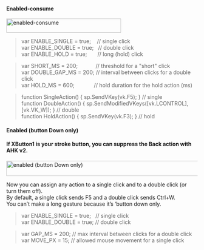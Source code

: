 
#### Enabled-consume
<img width="302" height="37" alt="enabled-consume" src="https://github.com/user-attachments/assets/52bf93d4-f470-426d-be34-39b382260245" />

> var ENABLE_SINGLE = true; &nbsp;&nbsp;  // single click  
var ENABLE_DOUBLE = true;   &nbsp; // double click  
var ENABLE_HOLD   = true;  &nbsp; &nbsp;&nbsp;&nbsp; // long (hold) click  

> var SHORT_MS      = 200; &nbsp;&nbsp;&nbsp;&nbsp;&nbsp;&nbsp;&nbsp;&nbsp;&nbsp;&nbsp;    // threshold for a "short" click  
var DOUBLE_GAP_MS = 200;     // interval between clicks for a double click  
var HOLD_MS       = 600;   &nbsp;&nbsp;&nbsp;&nbsp;&nbsp;&nbsp;&nbsp;&nbsp;&nbsp;&nbsp;&nbsp;  // hold duration for the hold action (ms)  

> function SingleAction() { sp.SendVKey(vk.F5); }                          // single  
function DoubleAction() { sp.SendModifiedVKeys([vk.LCONTROL],[vk.VK_W]); } // double  
function HoldAction()   { sp.SendVKey(vk.F3); }                            // hold  

#### Enabled (button Down only)
#### If XButton1 is your stroke button, you can suppress the Back action with AHK v2.  
<img width="724" height="40" alt="enabled (button Down only)" src="https://github.com/user-attachments/assets/6016b3b1-c155-4c27-9105-0869430eb550" />  


Now you can assign any action to a single click and to a double click (or turn them off).  
By default, a single click sends F5 and a double click sends Ctrl+W.  
You can’t make a long gesture because it’s ‘button down only.  

> var ENABLE_SINGLE = true; &nbsp;  // single click  
var ENABLE_DOUBLE = true;  // double click  

> var GAP_MS   = 200;  // max interval between clicks for a double click  
var MOVE_PX  = 15;   // allowed mouse movement for a single click  
